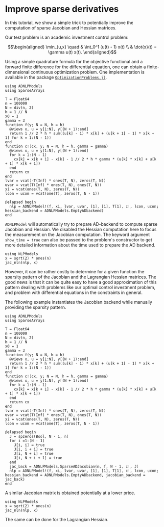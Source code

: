 # Improve sparse derivatives

In this tutorial, we show a simple trick to potentially improve the computation of sparse Jacobian and Hessian matrices.

Our test problem is an academic investment control problem:

```math
\begin{aligned}
\min_{u,x} \quad & \int_0^1 (u(t) - 1) x(t) \\
& \dot{x}(t) = \gamma u(t) x(t).
\end{aligned}
```

Using a simple quadrature formula for the objective functional and a forward finite difference for the differential equation, one can obtain a finite-dimensional continuous optimization problem.
One implementation is available in the package [`OptimizationProblems.jl`](https://github.com/JuliaSmoothOptimizers/OptimizationProblems.jl).

```@example ex1
using ADNLPModels
using SparseArrays

T = Float64
n = 100000
N = div(n, 2)
h = 1 // N
x0 = 1
gamma = 3
function f(y; N = N, h = h)
  @views x, u = y[1:N], y[(N + 1):end]
  return 1 // 2 * h * sum((u[k] - 1) * x[k] + (u[k + 1] - 1) * x[k + 1] for k = 1:(N - 1))
end
function c!(cx, y; N = N, h = h, gamma = gamma)
  @views x, u = y[1:N], y[(N + 1):end]
  for k = 1:(N - 1)
    cx[k] = x[k + 1] - x[k] - 1 // 2 * h * gamma * (u[k] * x[k] + u[k + 1] * x[k + 1])
  end
  return cx
end
lvar = vcat(-T(Inf) * ones(T, N), zeros(T, N))
uvar = vcat(T(Inf) * ones(T, N), ones(T, N))
xi = vcat(ones(T, N), zeros(T, N))
lcon = ucon = vcat(one(T), zeros(T, N - 1))

@elapsed begin
  nlp = ADNLPModel!(f, xi, lvar, uvar, [1], [1], T[1], c!, lcon, ucon; hessian_backend = ADNLPModels.EmptyADbackend)
end

```

`ADNLPModel` will automatically try to prepare AD-backend to compute sparse Jacobian and Hessian.
We disabled the Hessian computation here to focus the measurement on the Jacobian computation.
The keyword argument `show_time = true` can also be passed to the problem's constructor to get more detailed information about the time used to prepare the AD backend.

```@example ex1
using NLPModels
x = sqrt(2) * ones(n)
jac_nln(nlp, x)
```

However, it can be rather costly to determine for a given function the sparsity pattern of the Jacobian and the Lagrangian Hessian matrices.
The good news is that it can be quite easy to have a good approximation of this pattern dealing with problems like our optimal control investment problem, and problem with differential equations in the constraints in general.

The following example instantiates the Jacobian backend while manually providing the sparsity pattern.

```@example ex2
using ADNLPModels
using SparseArrays

T = Float64
n = 100000
N = div(n, 2)
h = 1 // N
x0 = 1
gamma = 3
function f(y; N = N, h = h)
  @views x, u = y[1:N], y[(N + 1):end]
  return 1 // 2 * h * sum((u[k] - 1) * x[k] + (u[k + 1] - 1) * x[k + 1] for k = 1:(N - 1))
end
function c!(cx, y; N = N, h = h, gamma = gamma)
  @views x, u = y[1:N], y[(N + 1):end]
  for k = 1:(N - 1)
    cx[k] = x[k + 1] - x[k] - 1 // 2 * h * gamma * (u[k] * x[k] + u[k + 1] * x[k + 1])
  end
  return cx
end
lvar = vcat(-T(Inf) * ones(T, N), zeros(T, N))
uvar = vcat(T(Inf) * ones(T, N), ones(T, N))
xi = vcat(ones(T, N), zeros(T, N))
lcon = ucon = vcat(one(T), zeros(T, N - 1))

@elapsed begin
  J = spzeros(Bool, N - 1, n)
  for i =1:(N - 1)
    J[i, i] = true
    J[i, i + 1] = true
    J[i, N + i] = true
    J[i, N + i + 1] = true
  end
  jac_back = ADNLPModels.SparseADJacobian(n, f, N - 1, c!, J)
  nlp = ADNLPModel!(f, xi, lvar, uvar, [1], [1], T[1], c!, lcon, ucon; hessian_backend = ADNLPModels.EmptyADbackend, jacobian_backend = jac_back)
end
```

A similar Jacobian matrix is obtained potentially at a lower price.

```@example ex2
using NLPModels
x = sqrt(2) * ones(n)
jac_nln(nlp, x)
```

The same can be done for the Lagrangian Hessian.
